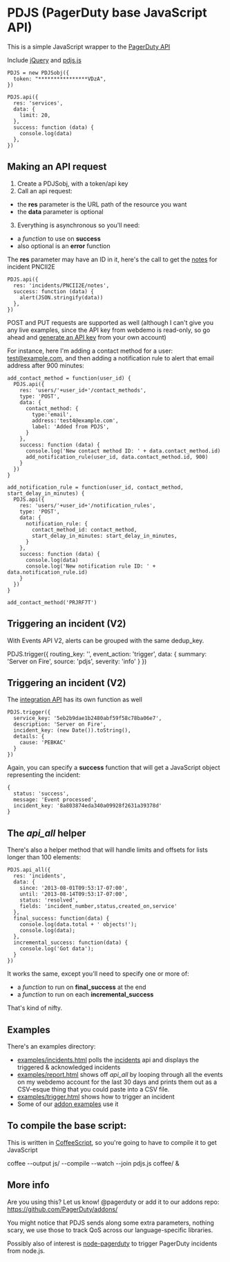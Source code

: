 PDJS (PagerDuty base JavaScript API)
====

This is a simple JavaScript wrapper to the [PagerDuty API](https://v2.developer.pagerduty.com/v2/docs)

Include [jQuery](http://jquery.com/) and [pdjs.js](http://eurica.github.io/pdjs/js/pdjs.js)

    PDJS = new PDJSobj({
      token: "****************VDzA",
    })

    PDJS.api({
      res: 'services',
      data: {
        limit: 20,
      },
      success: function (data) {
        console.log(data)
      },
    })

## Making an API request

1. Create a PDJSobj, with a token/api key
2. Call an api request:
  * the **res** parameter is the URL path of the resource you want
  * the **data** parameter is optional
3. Everything is asynchronous so you'll need:
  * a *function* to use on **success**
  * also optional is an **error** function

The **res** parameter may have an ID in it, here's the call to get the [notes](https://v2.developer.pagerduty.com/v2/page/api-reference#!/Incidents/get_incidents_id_notes) for incident PNCII2E

    PDJS.api({
      res: 'incidents/PNCII2E/notes',
      success: function (data) {
        alert(JSON.stringify(data))
      },
    })

POST and PUT requests are supported as well (although I can't give you any live examples, since the API key from webdemo is read-only, so go ahead and [generate an API key](http://support.pagerduty.com/entries/23761081-Generating-an-API-Key) from your own account)

For instance, here I'm adding a contact method for a user: test@example.com, and then adding a notification rule to alert that email address after 900 minutes:

    add_contact_method = function(user_id) {
      PDJS.api({
        res: 'users/'+user_id+'/contact_methods',
        type: 'POST',
        data: {
          contact_method: {
            type:'email',
            address:'test4@example.com',
            label: 'Added from PDJS',
          }
        },
        success: function (data) {
          console.log('New contact method ID: ' + data.contact_method.id)
          add_notification_rule(user_id, data.contact_method.id, 900)
        }
      })
    }

    add_notification_rule = function(user_id, contact_method, start_delay_in_minutes) {
      PDJS.api({
        res: 'users/'+user_id+'/notification_rules',
        type: 'POST',
        data: {
          notification_rule: {
            contact_method_id: contact_method,
            start_delay_in_minutes: start_delay_in_minutes,
          }
        },
        success: function (data) {
          console.log(data)
          console.log('New notification rule ID: ' + data.notification_rule.id)
        }
      })
    }

    add_contact_method('PRJRF7T')

## Triggering an incident (V2)

With Events API V2, alerts can be grouped with the same dedup_key.

PDJS.trigger({
  routing_key: '<v2 integration key>',
  event_action: 'trigger',
  data: {
    summary: 'Server on Fire',
    source: 'pdjs',
    severity: 'info'
    }
  })

## Triggering an incident (V2)

The [integration API](http://developer.pagerduty.com/documentation/integration/events) has its own function as well

    PDJS.trigger({
      service_key: '5eb2b9dae1b2480abf59f58c78ba06e7',
      description: 'Server on Fire',
      incident_key: (new Date()).toString(),
      details: {
        cause: 'PEBKAC'
      }
    })

Again, you can specify a **success** function that will get a JavaScript object representing the incident:

    {
      status: 'success',
      message: 'Event processed',
      incident_key: '8a803874eda340a09928f2631a39378d'
    }

## The *api_all* helper

There's also a helper method that will handle limits and offsets for lists longer than 100 elements:

    PDJS.api_all({
      res: 'incidents',
      data: {
        since: '2013-08-01T09:53:17-07:00',
        until: '2013-08-14T09:53:17-07:00',
        status: 'resolved',
        fields: 'incident_number,status,created_on,service'
      },
      final_success: function(data) {
        console.log(data.total + ' objects!');
        console.log(data);
      },
      incremental_success: function(data) {
        console.log('Got data');
      }
    })

It works the same, except you'll need to specify one or more of:

  * a *function* to run on **final_success** at the end
  * a *function* to run on each **incremental_success**

That's kind of nifty.

## Examples

There's an examples directory:

  * [examples/incidents.html](http://eurica.github.io/pdjs/examples/incidents.html) polls the [incidents](http://developer.pagerduty.com/documentation/rest/incidents/list) api and displays the triggered & acknowledged incidents
  * [examples/report.html](http://eurica.github.io/pdjs/examples/report.html) shows off *api_all* by looping through all the events on my webdemo account for the last 30 days and prints them out as a CSV-esque thing that you could paste into a CSV file.
  * [examples/trigger.html](http://eurica.github.io/pdjs/examples/trigger.html) shows how to trigger an incident
  * Some of our [addon examples](https://github.com/PagerDuty/addons/) use it

## To compile the base script:
This is written in [CoffeeScript](http://coffeescript.org/), so you're going to have to compile it to get JavaScript

coffee --output js/ --compile --watch --join pdjs.js coffee/ &

## More info

Are you using this?  Let us know! @pagerduty or add it to our addons repo: https://github.com/PagerDuty/addons/

You might notice that PDJS sends along some extra parameters, nothing scary, we use those to track QoS across our language-specific libraries.

Possibly also of interest is [node-pagerduty](https://github.com/Skomski/node-pagerduty) to trigger PagerDuty incidents from node.js.
